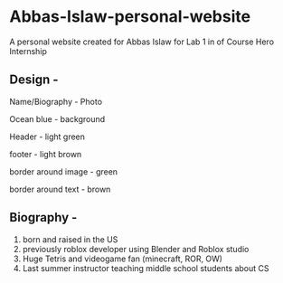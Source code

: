 # Abbas-Islaw-personal-website

A personal website created for Abbas Islaw for Lab 1 in of Course Hero Internship

## Design -

Name/Biography - Photo

Ocean blue - background

Header - light green

footer - light brown

border around image - green

border around text - brown

## Biography -

1. born and raised in the US
2. previously roblox developer using Blender and Roblox studio
3. Huge Tetris and videogame fan (minecraft, ROR, OW)
4. Last summer instructor teaching middle school students about CS
